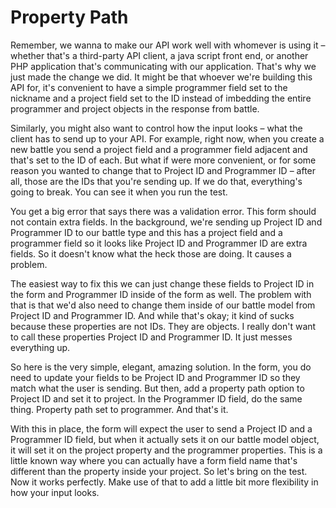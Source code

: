 # Property Path

Remember, we wanna to make our API work well with whomever is using it – whether that's a third-party API client, a java script front end, or another PHP application that's communicating with our application. That's why we just made the change we did. It might be that whoever we're building this API for, it's convenient to have a simple programmer field set to the nickname and a project field set to the ID instead of imbedding the entire programmer and project objects in the response from battle. 

Similarly, you might also want to control how the input looks – what the client has to send up to your API. For example, right now, when you create a new battle you send a project field and a programmer field adjacent and that's set to the ID of each. But what if were more convenient, or for some reason you wanted to change that to Project ID and Programmer ID – after all, those are the IDs that you're sending up. If we do that, everything's going to break. You can see it when you run the test. 

You get a big error that says there was a validation error. This form should not contain extra fields. In the background, we're sending up Project ID and Programmer ID to our battle type and this has a project field and a programmer field so it looks like Project ID and Programmer ID are extra fields. So it doesn't know what the heck those are doing. It causes a problem.

The easiest way to fix this we can just change these fields to Project ID in the form and Programmer ID inside of the form as well. The problem with that is that we'd also need to change them inside of our battle model from Project ID and Programmer ID. And while that's okay; it kind of sucks because these properties are not IDs. They are objects. I really don't want to call these properties Project ID and Programmer ID. It just messes everything up.

So here is the very simple, elegant, amazing solution. In the form, you do need to update your fields to be Project ID and Programmer ID so they match what the user is sending. But then, add a property path option to Project ID and set it to project. In the Programmer ID field, do the same thing. Property path set to programmer. And that's it. 

With this in place, the form will expect the user to send a Project ID and a Programmer ID field, but when it actually sets it on our battle model object, it will set it on the project property and the programmer properties. This is a little known way where you can actually have a form field name that's different than the property inside your project. So let's bring on the test. Now it works perfectly. Make use of that to add a little bit more flexibility in how your input looks. 
